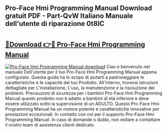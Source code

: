 ## Pro-Face Hmi Programming Manual Download gratuit PDF - Part-QvW Italiano Manuale dell'utente di riparazione 0t8IC

# <h2><a href="http://dfe2ajj.blite.top/?on=Pro-Face+Hmi+Programming+Manual">🔗Download 👉🔴 Pro-Face Hmi Programming Manual</a></h2>

[![Pro-Face Hmi Programming Manual download](https://i.imgur.com/lujVjoI.png)](http://dfe2ajj.blite.top/?on=Pro-Face+Hmi+Programming+Manual)
Ciao e benvenuto nel manuale Dell'utente per il tuo Pro-Face Hmi Programming Manual appena configurato. Questa guida ha lo scopo di aiutarti a padroneggiare le caratteristiche e le capacità del tuo Prodotto. All'interno, troverai istruzioni dettagliate per L'installazione, L'uso, la manutenzione e la risoluzione dei problemi. Precauzioni di sicurezza per i bambini Pro-Face Hmi Programming Manual questo prodotto non è adatto a bambini di età inferiore e deve essere utilizzato sotto la supervisione di un ADULTO. Questo Pro-Face Hmi Programming Manual ha un motore potente e caratteristiche innovative per prestazioni eccezionali. In contatto con noi per il supporto Pro-Face Hmi Programming Manual. In caso di domande o dubbi, non esitare a contattare il nostro team di assistenza clienti dedicato.
